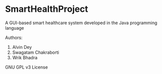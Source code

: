 # SmartHealthProject

A GUI-based smart healthcare system developed in the Java programming language

Authors:

1. Alvin Dey
2. Swagatam Chakraborti
3. Wrik Bhadra

GNU GPL v3 License
